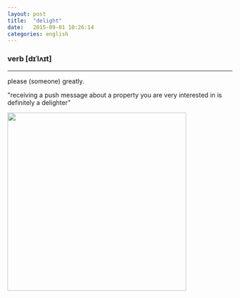 ```yaml
---
layout: post
title:  "delight"
date:   2015-09-01 10:26:14
categories: english
---
```

### verb [dɪˈlʌɪt]
-----------

please (someone) greatly.

"receiving a push message about a property you are very interested in is definitely a delighter"

<img width='400' src="http://musicdl.net/wp-content/uploads/2015/07/Giacca_And_Flores-Delight-WEB-2015-USF.jpg"/>

